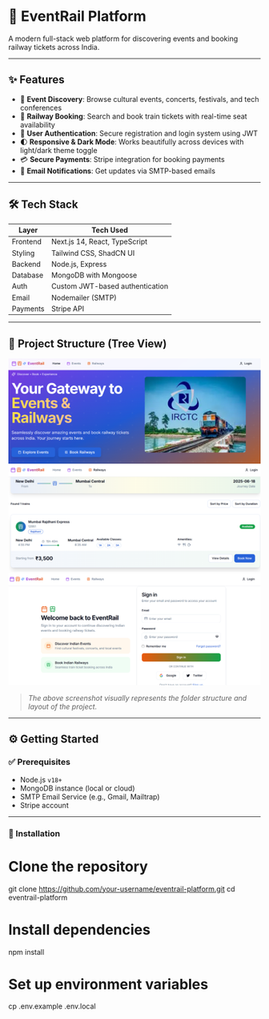 # 🚆 EventRail Platform

A modern full-stack web platform for discovering events and booking railway tickets across India.

---

## ✨ Features

- 🎫 **Event Discovery**: Browse cultural events, concerts, festivals, and tech conferences
- 🚄 **Railway Booking**: Search and book train tickets with real-time seat availability
- 🔐 **User Authentication**: Secure registration and login system using JWT
- 🌓 **Responsive & Dark Mode**: Works beautifully across devices with light/dark theme toggle
- 💳 **Secure Payments**: Stripe integration for booking payments
- 📩 **Email Notifications**: Get updates via SMTP-based emails

---

## 🛠️ Tech Stack

| Layer         | Tech Used                          |
|---------------|------------------------------------|
| Frontend      | Next.js 14, React, TypeScript      |
| Styling       | Tailwind CSS, ShadCN UI            |
| Backend       | Node.js, Express                   |
| Database      | MongoDB with Mongoose              |
| Auth          | Custom JWT-based authentication    |
| Email         | Nodemailer (SMTP)                  |
| Payments      | Stripe API                         |

---

## 📸 Project Structure (Tree View)

![HomePage](./public/HomePage.png)
![Train Booking](./public/TrainBooking.png)
![Login](./public/Login.png)

> _The above screenshot visually represents the folder structure and layout of the project._

---

## ⚙️ Getting Started

### ✅ Prerequisites

- Node.js `v18+`
- MongoDB instance (local or cloud)
- SMTP Email Service (e.g., Gmail, Mailtrap)
- Stripe account

---

### 🧩 Installation


# Clone the repository
git clone https://github.com/your-username/eventrail-platform.git
cd eventrail-platform

# Install dependencies
npm install

# Set up environment variables
cp .env.example .env.local

